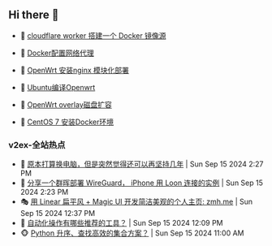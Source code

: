 ## Hi there 👋

<!--
**dkyg666/dkyg666** is a ✨ _special_ ✨ repository because its `README.md` (this file) appears on your GitHub profile.

Here are some ideas to get you started:

- 🔭 I’m currently working on ...
- 🌱 I’m currently learning ...
- 👯 I’m looking to collaborate on ...
- 🤔 I’m looking for help with ...
- 💬 Ask me about ...
- 📫 How to reach me: ...
- 😄 Pronouns: ...
- ⚡ Fun fact: ...
-->

<!-- BLOG-POST-LIST:START -->
- 🦩 [cloudflare worker 搭建一个 Docker 镜像源](http://blog.1996099.xyz/archives/cloudflare-worker-da-jian-yi-ge-docker-jing-xiang-zhan) 

- 🚦 [Docker配置网络代理](http://blog.1996099.xyz/archives/dockerpei-zhi-wang-luo-dai-li) 

- 🫶 [OpenWrt 安装nginx 模块化部署](http://blog.1996099.xyz/archives/openwrt-an-zhuang-nginx-mo-kuai-hua-bu-shu) 

- 🦄 [Ubuntu编译Openwrt](http://blog.1996099.xyz/archives/ubuntuzi-bian-yi-openwrt) 

- 🐻 [OpenWrt overlay磁盘扩容](http://blog.1996099.xyz/archives/openwrt-overlay) 

- 🤖 [CentOS 7 安装Docker环境](http://blog.1996099.xyz/archives/centos-docker) 
<!-- BLOG-POST-LIST:END -->

### v2ex-全站热点
<!-- v2ex:START -->
- 🥸 [原本打算换电脑，但是突然觉得还可以再坚持几年](https://www.v2ex.com/t/1073259#reply16) | Sun Sep 15 2024 2:27 PM
- 🤗 [分享一个群晖部署 WireGuard， iPhone 用 Loon 连接的实例](https://www.v2ex.com/t/1073258#reply4) | Sun Sep 15 2024 2:23 PM
- 🎭 [用 Linear 扁平风 + Magic UI 开发简洁美观的个人主页: zmh.me](https://www.v2ex.com/t/1073247#reply13) | Sun Sep 15 2024 12:37 PM
- 🥷 [自动化操作有哪些推荐的工具？](https://www.v2ex.com/t/1073244#reply8) | Sun Sep 15 2024 12:09 PM
- 🐵 [Python 升序、查找高效的集合方案？](https://www.v2ex.com/t/1073236#reply6) | Sun Sep 15 2024 11:00 AM<!-- v2ex:END -->

